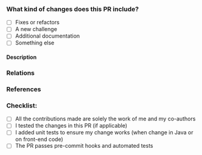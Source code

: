  <!-- Thank you for submitting a pull request to the WrongSecrets app! See what makes a good PR at https://github.com/OWASP/wrongsecrets/blob/master/CONTRIBUTING.md-->

### What kind of changes does this PR include?

-   [ ] Fixes or refactors
-   [ ] A new challenge
-   [ ] Additional documentation
-   [ ] Something else

#### Description

<!---
Please provide a helpful summary of what change this pull request will introduce.
--->

### Relations

<!---
If your pull request fully resolves and should automatically close the linked issue, use Closes. Otherwise, use Relates.

For Example:

Relates #0000
or
Closes #0000
--->

### References

<!---
Optionally, provide any helpful references that may help the reviewer(s).
--->

### Checklist:

-   [ ] All the contributions made are solely the work of me and my co-authors
-   [ ] I tested the changes in this PR (if applicable)
-   [ ] I added unit tests to ensure my change works (when change in Java or on front-end code)
-   [ ] The PR passes pre-commit hooks and automated tests

